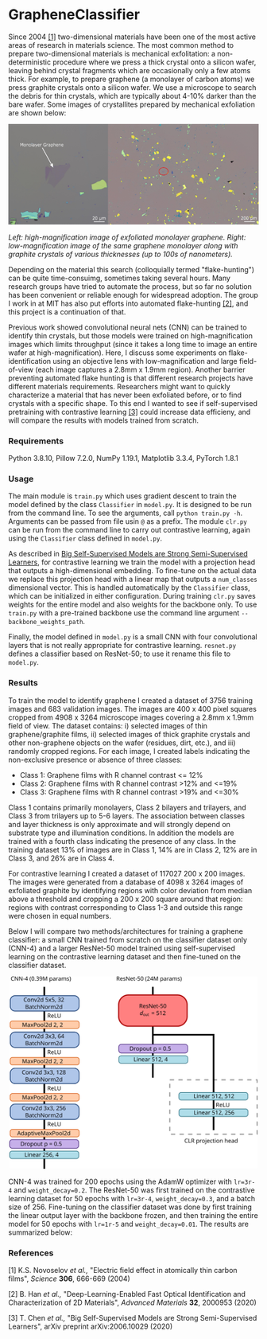 # GrapheneClassifier
Since 2004 [[1]](#1) two-dimensional materials have been one of the most active areas of research in materials science. The most common method to prepare two-dimensional materials is mechanical exfolitation: a non-deterministic procedure where we press a thick crystal onto a silicon wafer, leaving behind crystal fragments which are occasionally only a few atoms thick. For example, to prepare graphene (a monolayer of carbon atoms) we press graphite crystals onto a silicon wafer. We use a microscope to search the debris for thin crystals, which are typically about 4-10% darker than the bare wafer. Some images of crystallites prepared by mechanical exfoliation are shown below:

<p align = "center">
<img src="figures/fig1.png" width=900>
</p>
  
*Left: high-magnification image of exfoliated monolayer graphene. Right: low-magnification image of the same graphene monolayer along with graphite crystals of various
thicknesses (up to 100s of nanometers).*

Depending on the material this search (colloquially termed "flake-hunting") can be quite time-consuimg, sometimes taking several hours. Many research groups have tried to automate the process, but so far no solution has been convenient or reliable enough for widespread adoption. The group I work in at MIT has also put efforts into automated flake-hunting [[2]](#2), and this project is a continuation of that. 

Previous work showed convolutional neural nets (CNN) can be trained to identify thin crystals, but those models were trained on high-magnification images which limits throughput (since it takes a long time to image an entire wafer at high-magnification). Here, I discuss some experiments on flake-identification using an objective lens with low-magnification and large field-of-view (each image captures a 2.8mm x 1.9mm region). Another barrier preventing automated flake hunting is that different research projects have different materials requirements. Researchers might want to quickly characterize a material that has never been exfoliated before, or to find crystals with a specific shape. To this end I wanted to see if self-supervised pretraining with contrastive learning [[3]](#3) could increase data efficieny, and will compare the results with models trained from scratch.

### Requirements
Python 3.8.10, Pillow 7.2.0, NumPy 1.19.1, Matplotlib 3.3.4, PyTorch 1.8.1

### Usage

The main module is `train.py` which uses gradient descent to train the model defined by the class `Classifier` in `model.py`. It is designed to be run from the command line. To see the arguments, call `python train.py -h`. Arguments can be passed from file usin `@` as a prefix. The module `clr.py` can be run from the command line to carry out contrastive learning, again using the `Classifier` class defined in `model.py`. 

As described in [Big Self-Supervised Models are Strong Semi-Supervised Learners](https://arxiv.org/pdf/2006.10029.pdf), for contrastive learning we train the model with a projection head that outputs a high-dimensional embedding. To fine-tune on the actual data we replace this projection head with a linear map that outputs a `num_classes` dimensional vector. This is handled automatically by the `Classifier` class, which can be initialized in either configuration. During training `clr.py` saves weights for the entire model and also weights for the backbone only. To use `train.py` with a pre-trained backbone use the command line argument `--backbone_weights_path`. 

Finally, the model defined in `model.py` is a small CNN with four convolutional layers that is not really appropriate for contrastive learning. `resnet.py` defines a classifier based on ResNet-50; to use it rename this file to `model.py`.

### Results

To train the model to identify graphene I created a dataset of 3756 training images and 683 validation images. The images are 400 x 400 pixel squares cropped from 4908 x 3264 microscope images covering a 2.8mm x 1.9mm field of view. The dataset contains: i) selected images of thin graphene/graphite films, ii) selected images of thick graphite crystals and other non-graphene objects on the wafer (residues, dirt, etc.), and iii) randomly cropped regions. For each image, I created labels indicating the non-exclusive presence or absence of three classes:

* Class 1: Graphene films with R channel contrast <= 12% 
* Class 2: Graphene films with R channel contrast >12% and <=19%
* Class 3: Graphene films with R channel contrast >19% and <=30%

Class 1 contains primarily monolayers, Class 2 bilayers and trilayers, and Class 3 from trilayers up to 5-6 layers. The association between classes and layer thickness is only approximate and will strongly depend on substrate type and illumination conditions. In addition the models are trained with a fourth class indicating the presence of any class. In the training dataset 13% of images are in Class 1, 14% are in Class 2, 12% are in Class 3, and 26% are in Class 4.

For contrastive learning I created a dataset of 117027 200 x 200 images. The images were generated from a database of 4098 x 3264 images of exfoliated graphite by identifying regions with color deviation from median above a threshold and cropping a 200 x 200 square around that region: regions with contrast corresponding to Class 1-3 and outside this range were chosen in equal numbers.

Below I will compare two methods/architectures for training a graphene classifier: a small CNN trained from scratch on the classifier dataset only (CNN-4) and a larger ResNet-50 model trained using self-supervised learning on the contrastive learning dataset and then fine-tuned on the classifier dataset.

<p align = "center">
<img src="figures/fig2.svg" width=500>
</p>

CNN-4 was trained for 200 epochs using the AdamW optimizer with `lr=3r-4` and `weight_decay=0.2`. The ResNet-50 was first trained on the contrastive learning dataset for 50 epochs with `lr=3r-4`, `weight_decay=0.3`, and a batch size of 256. Fine-tuning on the classifier dataset was done by first training the linear output layer with the backbone frozen, and then training the entire model for 50 epochs with `lr=1r-5` and `weight_decay=0.01`. The results are summarized below:


### References
<a id="1">[1]</a> K.S. Novoselov *et al.,* "Electric field effect in atomically thin carbon films", *Science* **306**, 666-669 (2004)

<a id="2">[2]</a> B. Han *et al.,* "Deep-Learning-Enabled Fast Optical Identification and Characterization of 2D Materials", *Advanced Materials* **32**, 2000953 (2020)

<a id="3">[3]</a> T. Chen *et al.,* "Big Self-Supervised Models are Strong Semi-Supervised Learners", arXiv preprint arXiv:2006.10029 (2020)
